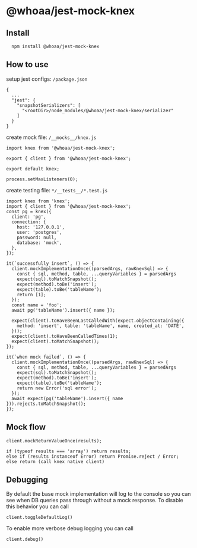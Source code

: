 # @whoaa/jest-mock-knex

## Install

```
  npm install @whoaa/jest-mock-knex
```

## How to use

setup jest configs: `/package.json`

```
{
  ...
  "jest": {
    "snapshotSerializers": [
      "<rootDir>/node_modules/@whoaa/jest-mock-knex/serializer"
    ]
  }
}
```

create mock file: `/__mocks__/knex.js`

```
import knex from '@whoaa/jest-mock-knex';

export { client } from '@whoaa/jest-mock-knex';

export default knex;

process.setMaxListeners(0);
```

create testing file: `*/__tests__/*.test.js`

```
import knex from 'knex';
import { client } from '@whoaa/jest-mock-knex';
const pg = knex({
  client: 'pg',
  connection: {
    host: '127.0.0.1',
    user: 'postgres',
    password: null,
    database: 'mock',
  },
});

it(`successfully insert`, () => {
  client.mockImplementationOnce((parsedArgs, rawKnexSql) => {
    const { sql, method, table, ...queryVariables } = parsedArgs
    expect(sql).toMatchSnapshot();
    expect(method).toBe('insert');
    expect(table).toBe('tableName');
    return [1];
  });
  const name = 'foo';
  await pg('tableName').insert({ name });

  expect(client).toHaveBeenLastCalledWith(expect.objectContaining({
    method: 'insert', table: 'tableName', name, created_at: 'DATE',
  }));
  expect(client).toHaveBeenCalledTimes(1);
  expect(client).toMatchSnapshot();
});

it(`when mock failed`, () => {
  client.mockImplementationOnce((parsedArgs, rawKnexSql) => {
    const { sql, method, table, ...queryVariables } = parsedArgs
    expect(sql).toMatchSnapshot();
    expect(method).toBe('insert');
    expect(table).toBe('tableName');
    return new Error('sql error');
  });
  await expect(pg('tableName').insert({ name })).rejects.toMatchSnapshot();
});
```

## Mock flow

```
client.mockReturnValueOnce(results);

if (typeof results === 'array') return results;
else if (results instanceof Error) return Promise.reject / Error;
else return (call knex native client)
```

## Debugging

By default the base mock implementation will log to the console so you can
see when DB queries pass through without a mock response. To disable this behavior
you can call
```
client.toggleDefaultLog()
```

To enable more verbose debug logging you can call
```
client.debug()
```
